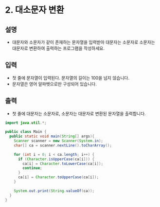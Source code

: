 # 2. 대소문자 변환

## 설명
* 대문자와 소문자가 같이 존재하는 문자열을 입력받아 대문자는 소문자로 소문자는 대문자로 변환하여 출력하는 프로그램을 작성하세요.

## 입력
* 첫 줄에 문자열이 입력된다. 문자열의 길이는 100을 넘지 않습니다.
* 문자열은 영어 알파벳으로만 구성되어 있습니다.

## 출력
* 첫 줄에 대문자는 소문자로, 소문자는 대문자로 변환된 문자열을 출력합니다.

```java
import java.util.*;
  
public class Main {
  public static void main(String[] args){
    Scanner scanner = new Scanner(System.in);
   	char[] ca = scanner.nextLine().toCharArray();
    
    for (int i = 0; i < ca.length; i++) {
      if (Character.isUpperCase(ca[i])) {
       	ca[i] = Character.toLowerCase(ca[i]);
        continue;
      }
      ca[i] = Character.toUpperCase(ca[i]);
    }
    
    System.out.print(String.valueOf(ca));
  }
}
```